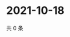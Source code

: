 # 2021-10-18

共 0 条

<!-- BEGIN WEIBO -->
<!-- 最后更新时间 Mon Oct 18 2021 15:13:52 GMT+0800 (China Standard Time) -->

<!-- END WEIBO -->
